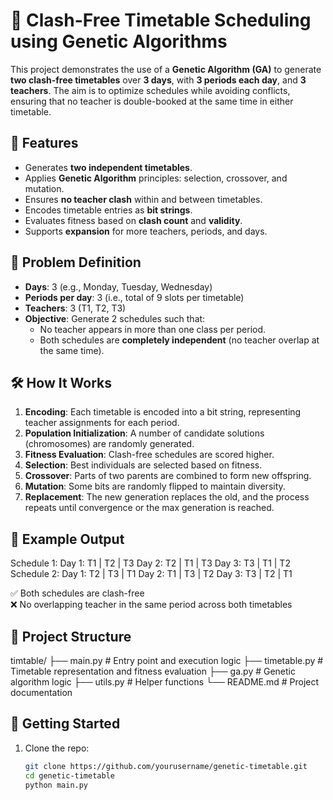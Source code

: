 # 🧬 Clash-Free Timetable Scheduling using Genetic Algorithms

This project demonstrates the use of a **Genetic Algorithm (GA)** to generate **two clash-free timetables** over **3 days**, with **3 periods each day**, and **3 teachers**. The aim is to optimize schedules while avoiding conflicts, ensuring that no teacher is double-booked at the same time in either timetable.

## 📌 Features

- Generates **two independent timetables**.
- Applies **Genetic Algorithm** principles: selection, crossover, and mutation.
- Ensures **no teacher clash** within and between timetables.
- Encodes timetable entries as **bit strings**.
- Evaluates fitness based on **clash count** and **validity**.
- Supports **expansion** for more teachers, periods, and days.

## 📘 Problem Definition

- **Days**: 3 (e.g., Monday, Tuesday, Wednesday)
- **Periods per day**: 3 (i.e., total of 9 slots per timetable)
- **Teachers**: 3 (T1, T2, T3)
- **Objective**: Generate 2 schedules such that:
  - No teacher appears in more than one class per period.
  - Both schedules are **completely independent** (no teacher overlap at the same time).

## 🛠️ How It Works

1. **Encoding**: Each timetable is encoded into a bit string, representing teacher assignments for each period.
2. **Population Initialization**: A number of candidate solutions (chromosomes) are randomly generated.
3. **Fitness Evaluation**: Clash-free schedules are scored higher.
4. **Selection**: Best individuals are selected based on fitness.
5. **Crossover**: Parts of two parents are combined to form new offspring.
6. **Mutation**: Some bits are randomly flipped to maintain diversity.
7. **Replacement**: The new generation replaces the old, and the process repeats until convergence or the max generation is reached.

## 🧪 Example Output

Schedule 1: Day 1: T1 | T2 | T3 Day 2: T2 | T1 | T3 Day 3: T3 | T1 | T2
Schedule 2: Day 1: T2 | T3 | T1 Day 2: T1 | T3 | T2 Day 3: T3 | T2 | T1

✅ Both schedules are clash-free  
❌ No overlapping teacher in the same period across both timetables

## 📂 Project Structure

timtable/ ├── main.py # Entry point and execution logic ├── timetable.py # Timetable representation and fitness evaluation ├── ga.py # Genetic algorithm logic ├── utils.py # Helper functions └── README.md # Project documentation


## 🚀 Getting Started

1. Clone the repo:
   ```bash
   git clone https://github.com/yourusername/genetic-timetable.git
   cd genetic-timetable
   python main.py
